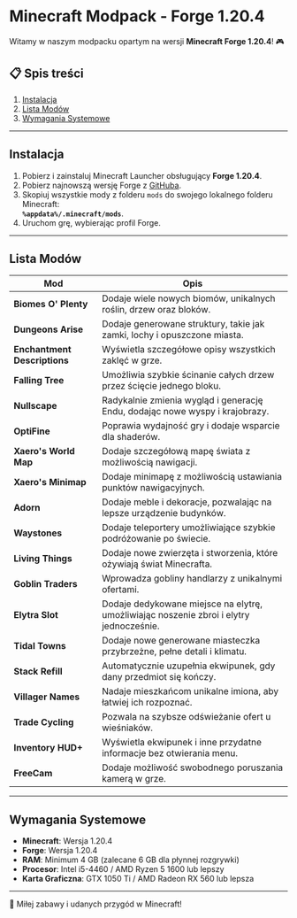 # Minecraft Modpack - Forge 1.20.4

Witamy w naszym modpacku opartym na wersji **Minecraft Forge 1.20.4**! 🎮  

## 📋 Spis treści
1. [Instalacja](#instalacja)
2. [Lista Modów](#lista-modów)
3. [Wymagania Systemowe](#wymagania-systemowe)

---

## Instalacja
1. Pobierz i zainstaluj Minecraft Launcher obsługujący **Forge 1.20.4**.
2. Pobierz najnowszą wersję Forge z [GitHuba](https://files.minecraftforge.net/](https://github.com/bombelll/minecraft/blob/main/forge-1.20.4-49.1.13-installer.jar)).
3. Skopiuj wszystkie mody z folderu `mods` do swojego lokalnego folderu Minecraft:  
   **`%appdata%/.minecraft/mods`**.
4. Uruchom grę, wybierając profil Forge.

---

## Lista Modów

| Mod                         | Opis                                                                 |
|-----------------------------|----------------------------------------------------------------------|
| **Biomes O' Plenty**        | Dodaje wiele nowych biomów, unikalnych roślin, drzew oraz bloków.   |
| **Dungeons Arise**          | Dodaje generowane struktury, takie jak zamki, lochy i opuszczone miasta. |
| **Enchantment Descriptions**| Wyświetla szczegółowe opisy wszystkich zaklęć w grze.               |
| **Falling Tree**            | Umożliwia szybkie ścinanie całych drzew przez ścięcie jednego bloku.|
| **Nullscape**               | Radykalnie zmienia wygląd i generację Endu, dodając nowe wyspy i krajobrazy. |
| **OptiFine**                | Poprawia wydajność gry i dodaje wsparcie dla shaderów.              |
| **Xaero's World Map**       | Dodaje szczegółową mapę świata z możliwością nawigacji.             |
| **Xaero's Minimap**         | Dodaje minimapę z możliwością ustawiania punktów nawigacyjnych.     |
| **Adorn**                   | Dodaje meble i dekoracje, pozwalając na lepsze urządzenie budynków. |
| **Waystones**               | Dodaje teleportery umożliwiające szybkie podróżowanie po świecie.  |
| **Living Things**           | Dodaje nowe zwierzęta i stworzenia, które ożywiają świat Minecrafta.|
| **Goblin Traders**          | Wprowadza gobliny handlarzy z unikalnymi ofertami.                 |
| **Elytra Slot**             | Dodaje dedykowane miejsce na elytrę, umożliwiając noszenie zbroi i elytry jednocześnie. |
| **Tidal Towns**             | Dodaje nowe generowane miasteczka przybrzeżne, pełne detali i klimatu.|
| **Stack Refill**            | Automatycznie uzupełnia ekwipunek, gdy dany przedmiot się kończy.   |
| **Villager Names**          | Nadaje mieszkańcom unikalne imiona, aby łatwiej ich rozpoznać.     |
| **Trade Cycling**           | Pozwala na szybsze odświeżanie ofert u wieśniaków.                 |
| **Inventory HUD+**          | Wyświetla ekwipunek i inne przydatne informacje bez otwierania menu.|
| **FreeCam**                 | Dodaje możliwość swobodnego poruszania kamerą w grze.              |

---

## Wymagania Systemowe
- **Minecraft**: Wersja 1.20.4
- **Forge**: Wersja 1.20.4
- **RAM**: Minimum 4 GB (zalecane 6 GB dla płynnej rozgrywki)
- **Procesor**: Intel i5-4460 / AMD Ryzen 5 1600 lub lepszy
- **Karta Graficzna**: GTX 1050 Ti / AMD Radeon RX 560 lub lepsza

---

🎉 Miłej zabawy i udanych przygód w Minecraft!  
